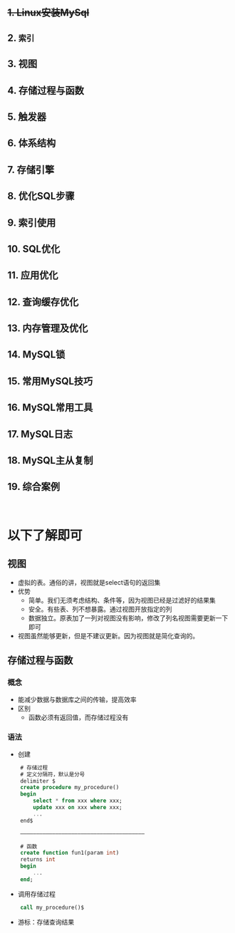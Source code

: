 ## ~~1. Linux安装MySql~~
## 2. `索引`
## 3. 视图
## 4. 存储过程与函数
## 5. 触发器
## 6. 体系结构
## 7. 存储引擎
## 8. 优化SQL步骤
## 9. 索引使用
## 10. SQL优化
## 11. 应用优化
## 12. 查询缓存优化
## 13. 内存管理及优化
## 14. MySQL锁
## 15. 常用MySQL技巧
## 16. MySQL常用工具
## 17. MySQL日志
## 18. MySQL主从复制
## 19. 综合案例

<br />

# 以下了解即可

## 视图
- 虚拟的表。通俗的讲，视图就是select语句的返回集
- 优势
  - 简单。我们无须考虑结构、条件等，因为视图已经是过滤好的结果集
  - 安全。有些表、列不想暴露。通过视图开放指定的列
  - 数据独立。原表加了一列对视图没有影响，修改了列名视图需要更新一下即可
- 视图虽然能够更新，但是不建议更新。因为视图就是简化查询的。

## 存储过程与函数
### 概念
- 能减少数据与数据库之间的传输，提高效率
- 区别
  - 函数必须有返回值，而存储过程没有

### 语法
- 创建
```sql
    # 存储过程
    # 定义分隔符，默认是分号
    delimiter $
    create procedure my_procedure()
    begin
        select * from xxx where xxx;
        update xxx on xxx where xxx;
        ...
    end$

    ——————————————————————————————————————— 

    # 函数
    create function fun1(param int)
    returns int
    begin
        ...
    end;
```
- 调用存储过程
```sql
    call my_procedure()$
```
- 游标：存储查询结果